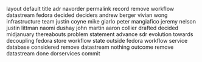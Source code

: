 layout default title adr navorder permalink record remove workflow datastream fedora decided deciders andrew berger vivian wong infrastructure team justin coyne mike giarlo peter mangiafico jeremy nelson justin littman naomi dushay john martin aaron collier drafted decided midjanuary thereabouts problem statement advance sdr evolution towards decoupling fedora store workflow state outside fedora workflow service database considered remove datastream nothing outcome remove datastream done dorservices commit
